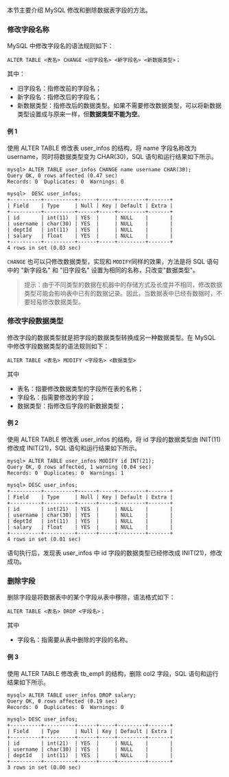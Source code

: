 本节主要介绍 MySQL 修改和删除数据表字段的方法。

### 修改字段名称

MySQL 中修改字段名的语法规则如下：

```mysql
ALTER TABLE <表名> CHANGE <旧字段名> <新字段名> <新数据类型>；
```

其中：

- 旧字段名：指修改前的字段名；
- 新字段名：指修改后的字段名；
- 新数据类型：指修改后的数据类型。如果不需要修改数据类型，可以将新数据类型设置成与原来一样，但**数据类型不能为空**。

#### 例 1

使用 ALTER TABLE 修改表 user_infos 的结构，将 name 字段名称改为 username，同时将数据类型变为 CHAR(30)，SQL 语句和运行结果如下所示。

```mysql
mysql> ALTER TABLE user_infos CHANGE name username CHAR(30);
Query OK, 0 rows affected (0.47 sec)
Records: 0  Duplicates: 0  Warnings: 0

mysql>  DESC user_infos;
+----------+----------+------+-----+---------+-------+
| Field    | Type     | Null | Key | Default | Extra |
+----------+----------+------+-----+---------+-------+
| id       | int(11)  | YES  |     | NULL    |       |
| username | char(30) | YES  |     | NULL    |       |
| deptId   | int(11)  | YES  |     | NULL    |       |
| salary   | float    | YES  |     | NULL    |       |
+----------+----------+------+-----+---------+-------+
4 rows in set (0.03 sec)
```

`CHANGE` 也可以只修改数据类型，实现和 `MODIFY`同样的效果，方法是将 SQL 语句中的 "新字段名" 和 "旧字段名" 设置为相同的名称，只改变"数据类型"。

> 提示：由于不同类型的数据在机器中的存储方式及长度并不相同，修改数据类型可能会影响表中已有的数据记录。因此，当数据表中已经有数据时，不要轻易修改数据类型。

### 修改字段数据类型

修改字段的数据类型就是把字段的数据类型转换成另一种数据类型。在 MySQL 中修改字段数据类型的语法规则如下：

```mysql
ALTER TABLE <表名> MODIFY <字段名> <数据类型>
```

其中

- 表名：指要修改数据类型的字段所在表的名称；
- 字段名：指需要修改的字段；
- 数据类型：指修改后字段的新数据类型；

#### 例 2

使用 ALTER TABLE 修改表 user_infos 的结构，将 id 字段的数据类型由 INIT(11) 修改成 INIT(21)，SQL 语句和运行结果如下所示。

```mysql
mysql> ALTER TABLE user_infos MODIFY id INT(21);
Query OK, 0 rows affected, 1 warning (0.04 sec)
Records: 0  Duplicates: 0  Warnings: 1

mysql> DESC user_infos;
+----------+----------+------+-----+---------+-------+
| Field    | Type     | Null | Key | Default | Extra |
+----------+----------+------+-----+---------+-------+
| id       | int(21)  | YES  |     | NULL    |       |
| username | char(30) | YES  |     | NULL    |       |
| deptId   | int(11)  | YES  |     | NULL    |       |
| salary   | float    | YES  |     | NULL    |       |
+----------+----------+------+-----+---------+-------+
4 rows in set (0.01 sec)
```

语句执行后，发现表 user_infos 中 id 字段的数据类型已经修改成 INIT(21)，修改成功。

### 删除字段

删除字段是将数据表中的某个字段从表中移除，语法格式如下：

```mysql
ALTER TABLE <表名> DROP <字段名>；
```

其中

- 字段名：指需要从表中删除的字段的名称。

#### 例 3

使用 ALTER TABLE 修改表 tb_emp1 的结构，删除 col2 字段，SQL 语句和运行结果如下所示。

```mysql
mysql> ALTER TABLE user_infos DROP salary;
Query OK, 0 rows affected (0.19 sec)
Records: 0  Duplicates: 0  Warnings: 0

mysql> DESC user_infos;
+----------+----------+------+-----+---------+-------+
| Field    | Type     | Null | Key | Default | Extra |
+----------+----------+------+-----+---------+-------+
| id       | int(21)  | YES  |     | NULL    |       |
| username | char(30) | YES  |     | NULL    |       |
| deptId   | int(11)  | YES  |     | NULL    |       |
+----------+----------+------+-----+---------+-------+
3 rows in set (0.00 sec)
```

